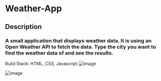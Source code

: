 # Weather-App
<h2>Description</h2>
<h3>A small application that displays weather data.
It is using an Open Weather API to fetch the data.
Type the city you want to find the weather data of and see the results.</h3>

Build Stack: HTML, CSS, Javascript
![image](https://github.com/BotVasu/Weather-App/assets/83164321/d5226271-d655-4426-bfd7-a62fd5d678ae)


![image](https://github.com/BotVasu/Weather-App/assets/83164321/0df018ba-c759-4721-9bb7-b51294ef7462)
